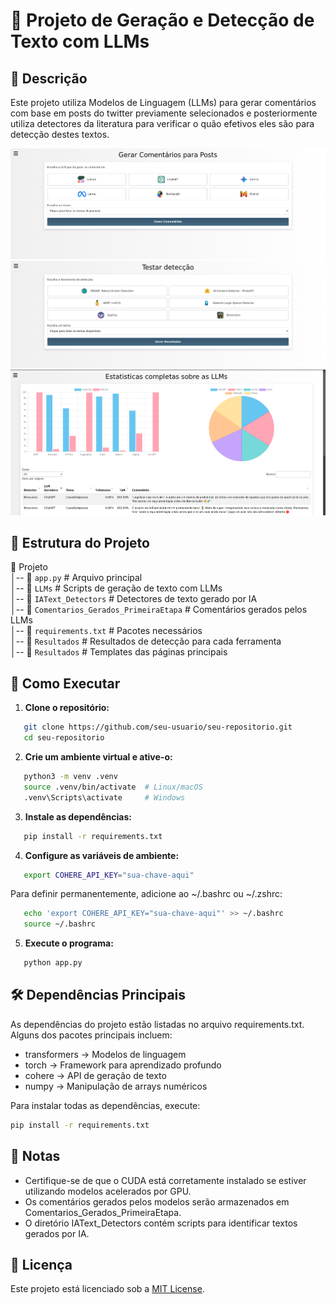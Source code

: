 # 📜 Projeto de Geração e Detecção de Texto com LLMs

## 📌 Descrição
Este projeto utiliza Modelos de Linguagem (LLMs) para gerar comentários com base em posts do twitter previamente selecionados e posteriormente
utiliza detectores da literatura para verificar o quão efetivos eles são para detecção destes textos.

![Tela Principal](static/images/LLMS.png)
![Tela Principal](static/images/LLMS2.png)
![Tela Principal](static/images/LLMS3.png)

## 📂 Estrutura do Projeto
📁 Projeto  
│-- 📄 `app.py`                      # Arquivo principal  
│-- 📁 `LLMs`                        # Scripts de geração de texto com LLMs  
│-- 📁 `IAText_Detectors`            # Detectores de texto gerado por IA  
│-- 📁 `Comentarios_Gerados_PrimeiraEtapa`  # Comentários gerados pelos LLMs  
│-- 📄 `requirements.txt`             # Pacotes necessários  
│-- 📁 `Resultados`  # Resultados de detecção para cada ferramenta  
│-- 📄 `Resultados`  # Templates das páginas principais


## 🚀 Como Executar

1. **Clone o repositório:**
   
```bash
   git clone https://github.com/seu-usuario/seu-repositorio.git
   cd seu-repositorio
```

2. **Crie um ambiente virtual e ative-o:**
   
```bash
   python3 -m venv .venv
   source .venv/bin/activate  # Linux/macOS
   .venv\Scripts\activate     # Windows
```

3. **Instale as dependências:**
   
```bash
   pip install -r requirements.txt
```

4. **Configure as variáveis de ambiente:**
   
```bash
   export COHERE_API_KEY="sua-chave-aqui"
```
   Para definir permanentemente, adicione ao ~/.bashrc ou ~/.zshrc:
   
```bash
   echo 'export COHERE_API_KEY="sua-chave-aqui"' >> ~/.bashrc
   source ~/.bashrc
```

5. **Execute o programa:**
   
```bash
   python app.py
```

## 🛠 Dependências Principais
As dependências do projeto estão listadas no arquivo requirements.txt. Alguns dos pacotes principais incluem:
- transformers → Modelos de linguagem
- torch → Framework para aprendizado profundo
- cohere → API de geração de texto
- numpy → Manipulação de arrays numéricos

Para instalar todas as dependências, execute:

```bash
pip install -r requirements.txt
```

## 📝 Notas
- Certifique-se de que o CUDA está corretamente instalado se estiver utilizando modelos acelerados por GPU.
- Os comentários gerados pelos modelos serão armazenados em Comentarios_Gerados_PrimeiraEtapa.
- O diretório IAText_Detectors contém scripts para identificar textos gerados por IA.

## 📜 Licença
Este projeto está licenciado sob a [MIT License](LICENSE).
